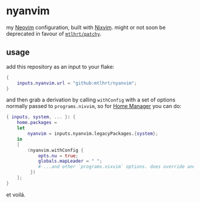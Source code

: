 # nyanvim
my [Neovim](https://neovim.io/) configuration, built with [Nixvim](https://github.com/nix-community/nixvim).
might or not soon be deprecated in favour of [`mtlhrt/patchy`](https://github.com/mtlhrt/patchy).

## usage
add this repository as an input to your flake:
```nix
{
    inputs.nyanvim.url = "github:mtlhrt/nyanvim";
}
```

and then grab a derivation by calling `withConfig` with a set of options normally passed to `programs.nixvim`,
so for [Home Manager](https://github.com/nix-community/home-manager) you can do:
```nix
{ inputs, system, ... }: {
    home.packages = 
    let
        nyanvim = inputs.nyanvim.legacyPackages.{system};
    in
    [
        (nyanvim.withConfig {
            opts.nu = true;
            globals.mapLeader = " ";
            # ...and other `programs.nixvim` options. does override and may be an empty set.
         })
    ];
}
```

et voilá.
